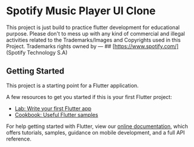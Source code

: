 # Spotify Music Player UI Clone

This project is just build to practice flutter development for educational purpose.
Please don't to mess up with any kind of commercial and illegal activities related to the Trademarks/Images and Copyrights used in this Project.
Trademarks rights owned by —  ## [https://www.spotify.com/] (Spotify Technology S.A)

## Getting Started

This project is a starting point for a Flutter application.

A few resources to get you started if this is your first Flutter project:

- [Lab: Write your first Flutter app](https://flutter.dev/docs/get-started/codelab)
- [Cookbook: Useful Flutter samples](https://flutter.dev/docs/cookbook)

For help getting started with Flutter, view our
[online documentation](https://flutter.dev/docs), which offers tutorials,
samples, guidance on mobile development, and a full API reference.
